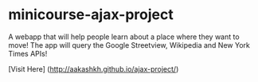 minicourse-ajax-project
=======================
A webapp that will help people learn about a place where they want to move! 
The app will query the Google Streetview, Wikipedia and New York Times APIs!

[Visit Here] (http://aakashkh.github.io/ajax-project/)

